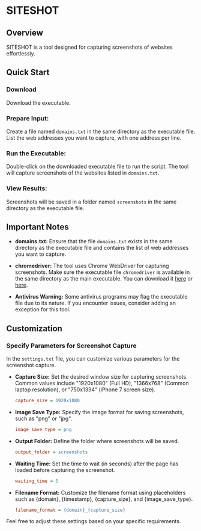 # SITESHOT

## Overview
SITESHOT is a tool designed for capturing screenshots of websites effortlessly.

## Quick Start

### Download
Download the executable.

### Prepare Input:
Create a file named `domains.txt` in the same directory as the executable file. List the web addresses you want to capture, with one address per line.

### Run the Executable:
Double-click on the downloaded executable file to run the script. The tool will capture screenshots of the websites listed in `domains.txt`.

### View Results:
Screenshots will be saved in a folder named `screenshots` in the same directory as the executable file.

## Important Notes
- **domains.txt:** Ensure that the file `domains.txt` exists in the same directory as the executable file and contains the list of web addresses you want to capture.

- **chromedriver:** The tool uses Chrome WebDriver for capturing screenshots. Make sure the executable file `chromedriver` is available in the same directory as the main executable. You can download it [here](https://sites.google.com/chromium.org/driver/downloads?authuser=0) or [here](https://googlechromelabs.github.io/chrome-for-testing/#beta).

- **Antivirus Warning:** Some antivirus programs may flag the executable file due to its nature. If you encounter issues, consider adding an exception for this tool.

## Customization
### Specify Parameters for Screenshot Capture

In the `settings.txt` file, you can customize various parameters for the screenshot capture.

- **Capture Size:** Set the desired window size for capturing screenshots. Common values include "1920x1080" (Full HD), "1366x768" (Common laptop resolution), or "750x1334" (iPhone 7 screen size).
  ```ini
  capture_size = 1920x1080
  ```

- **Image Save Type:** Specify the image format for saving screenshots, such as "png" or "jpg".
  ```ini
  image_save_type = png
  ```

- **Output Folder:** Define the folder where screenshots will be saved.
  ```ini
  output_folder = screenshots
  ```

- **Waiting Time:** Set the time to wait (in seconds) after the page has loaded before capturing the screenshot.
  ```ini
  waiting_time = 5
  ```

- **Filename Format:** Customize the filename format using placeholders such as {domain}, {timestamp}, {capture_size}, and {image_save_type}.
  ```ini
  filename_format = {domain}_{capture_size}
  ```

Feel free to adjust these settings based on your specific requirements.
